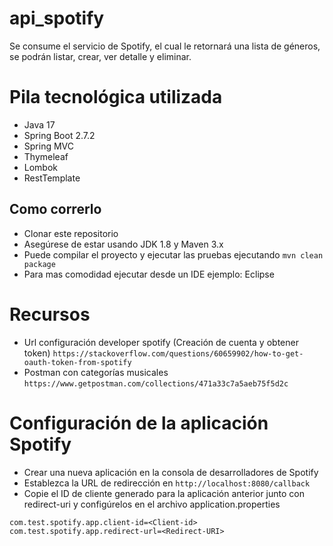 # api_spotify
Se consume el servicio de Spotify, el cual le retornará una lista de géneros, se podrán listar, crear, ver detalle y eliminar.

# Pila tecnológica utilizada
* Java 17
* Spring Boot 2.7.2
* Spring MVC
* Thymeleaf
* Lombok
* RestTemplate

## Como correrlo

* Clonar este repositorio
* Asegúrese de estar usando JDK 1.8 y Maven 3.x
* Puede compilar el proyecto y ejecutar las pruebas ejecutando ```mvn clean package```
* Para mas comodidad ejecutar desde un IDE ejemplo: Eclipse

# Recursos
* Url configuración developer spotify (Creación de cuenta y obtener token) ```https://stackoverflow.com/questions/60659902/how-to-get-oauth-token-from-spotify```
* Postman con categorías musicales ```https://www.getpostman.com/collections/471a33c7a5aeb75f5d2c```

# Configuración de la aplicación Spotify
* Crear una nueva aplicación en la consola de desarrolladores de Spotify
* Establezca la URL de redirección en ```http://localhost:8080/callback```
* Copie el ID de cliente generado para la aplicación anterior junto con redirect-uri y configúrelos en el archivo application.properties
```
com.test.spotify.app.client-id=<Client-id>
com.test.spotify.app.redirect-url=<Redirect-URI>
```
